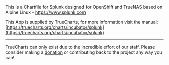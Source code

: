 This is a Chartfile for Splunk designed for OpenShift and TrueNAS based on Alpine Linux - https://www.splunk.com

This App is supplied by TrueCharts, for more information visit the manual: [https://truecharts.org/charts/incubator/splunk](https://truecharts.org/charts/incubator/splunk)

---

TrueCharts can only exist due to the incredible effort of our staff.
Please consider making a [donation](https://truecharts.org/sponsor) or contributing back to the project any way you can!
